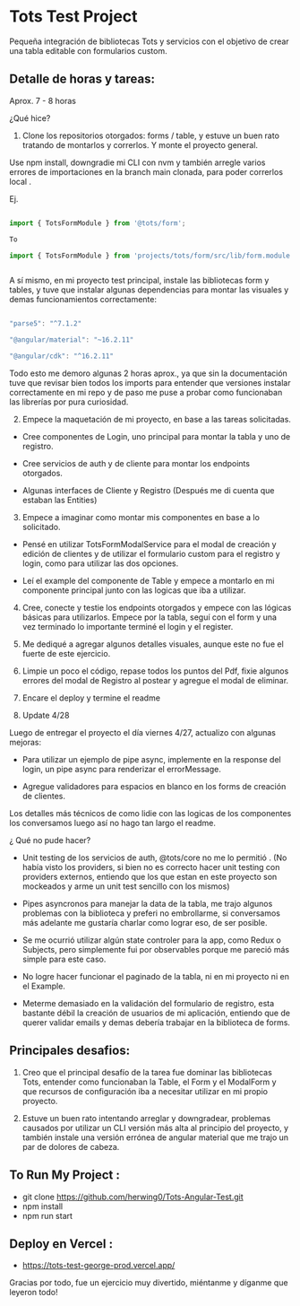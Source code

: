 # Tots Test Project

Pequeña integración de bibliotecas Tots y servicios con el objetivo de crear una tabla editable con formularios custom.

## Detalle de horas y tareas: 

Aprox. 7 - 8 horas

¿Qué hice?

 1) Clone los repositorios otorgados:  forms / table, y estuve un buen rato tratando de montarlos y correrlos. Y monte el proyecto general.

Use npm install, downgradie mi CLI con nvm y también arregle varios errores de importaciones en la branch main clonada, para poder correrlos local .

Ej. 

```javascript

import { TotsFormModule } from '@tots/form';

To

import { TotsFormModule } from 'projects/tots/form/src/lib/form.module';



```

A sí mismo, en mi proyecto test principal, instale las bibliotecas form y tables, y tuve que instalar algunas dependencias para montar las visuales y demas funcionamientos correctamente: 



```javascript

"parse5": "^7.1.2"

"@angular/material": "~16.2.11"

"@angular/cdk": "^16.2.11"

```
Todo esto me demoro algunas 2 horas aprox., ya que sin la documentación tuve que revisar bien todos los imports para entender que versiones instalar correctamente en mi repo y de paso me puse a probar como funcionaban las librerías por pura curiosidad.

2) Empece la maquetación de mi proyecto, en base a las tareas solicitadas.

- Cree componentes de Login, uno principal para montar la tabla y uno de registro.

- Cree servicios de auth y de cliente para montar los endpoints otorgados.

- Algunas interfaces de Cliente y Registro (Después me di cuenta que estaban las Entities)

3) Empece a imaginar como montar mis componentes en base a lo solicitado.

- Pensé en utilizar TotsFormModalService para el modal de creación y edición de clientes y de utilizar el formulario custom para el registro y login, como para utilizar las dos opciones.

- Leí el example del componente de Table y empece a montarlo en mi componente principal junto con las logicas que iba a utilizar.

4) Cree, conecte y testie los endpoints otorgados y empece con las lógicas básicas para utilizarlos. Empece por la tabla, seguí con el form y una vez terminado lo importante terminé el login y el register. 

6) Me dediqué a agregar algunos detalles visuales, aunque este no fue el fuerte de este ejercicio.

7) Limpie un poco el código, repase todos los puntos del Pdf, fixie algunos errores del modal de Registro al postear y agregue el modal de eliminar.

8) Encare el deploy y termine el readme 

9) Update 4/28

Luego de entregar el proyecto el día viernes 4/27, actualizo con algunas mejoras:

- Para utilizar un ejemplo de pipe async, implemente en la response del login, un pipe async para renderizar el errorMessage.

- Agregue validadores para espacios en blanco en los forms de creación de clientes.

Los detalles más técnicos de como lidie con las logicas de los componentes los conversamos luego así no hago tan largo el readme.

¿ Qué no pude hacer?

- Unit testing de los servicios de auth, @tots/core no me lo permitió . (No había visto los providers, si bien no es correcto hacer unit testing con providers externos, entiendo que los que estan en este proyecto son mockeados y arme un unit test sencillo con los mismos)

- Pipes asyncronos para manejar la data de la tabla, me trajo algunos problemas con la biblioteca y preferi no embrollarme, si conversamos más adelante me gustaría charlar como lograr eso, de ser posible.

- Se me ocurrió utilizar algún state controler para la app, como Redux o Subjects, pero simplemente fui por observables porque me pareció más simple para este caso.

- No logre hacer funcionar el paginado de la tabla, ni en mi proyecto ni en el Example.

- Meterme demasiado en la validación del formulario de registro, esta bastante débil la creación de usuarios de mi aplicación, entiendo que de querer validar emails y demas debería trabajar en la biblioteca de forms.

## Principales desafios:

1) Creo que el principal desafío de la tarea fue dominar las bibliotecas Tots, entender como funcionaban la Table, el Form y el ModalForm y que recursos de configuración iba a necesitar utilizar en mi propio proyecto.

2) Estuve un buen rato intentando arreglar y downgradear, problemas causados por utilizar un CLI versión más alta al principio del proyecto, y también instale una versión errónea de angular material que me trajo un par de dolores de cabeza.

## To Run My Project :

- git clone https://github.com/herwing0/Tots-Angular-Test.git 
- npm install
- npm run start

## Deploy en Vercel :
- https://tots-test-george-prod.vercel.app/

Gracias por todo, fue un ejercicio muy divertido, miéntanme y díganme que leyeron todo!


